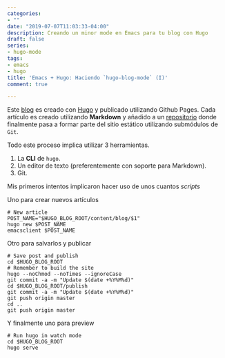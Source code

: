 ```yaml
---
categories:
- ""
date: "2019-07-07T11:03:33-04:00"
description: Creando un minor mode en Emacs para tu blog con Hugo
draft: false
series:
- hugo-mode
tags:
- emacs
- hugo
title: 'Emacs + Hugo: Haciendo `hugo-blog-mode` (I)'
comment: true

---
```


Este [blog](https://yorodm.github.io) es creado con
[Hugo](https://gohugo.io) y publicado utilizando Github Pages. Cada
artículo es creado utilizando **Markdown** y añadido a un
[repositorio](https://github.com/yorodm/yorodm-site) donde finalmente
pasa a formar parte del sitio estático utilizando submódulos de `Git`.

Todo este proceso implica utilizar 3 herramientas.

1. La **CLI** de `hugo`.
2. Un editor de texto (preferentemente con soporte para Markdown).
3. Git.

Mis primeros intentos implicaron hacer uso de unos cuantos *scripts*

Uno para crear nuevos artículos

```shell
# New article
POST_NAME="$HUGO_BLOG_ROOT/content/blog/$1"
hugo new $POST_NAME
emacsclient $POST_NAME
```

Otro para salvarlos y publicar

```shell
# Save post and publish
cd $HUGO_BLOG_ROOT
# Remember to build the site
hugo --noChmod --noTimes --ignoreCase
git commit -a -m "Update $(date +%Y%M%d)"
cd $HUGO_BLOG_ROOT/publish
git commit -a -m "Update $(date +%Y%M%d)"
git push origin master
cd ..
git push origin master
```

Y finalmente uno para preview

```shell
# Run hugo in watch mode
cd $HUGO_BLOG_ROOT
hugo serve
```
